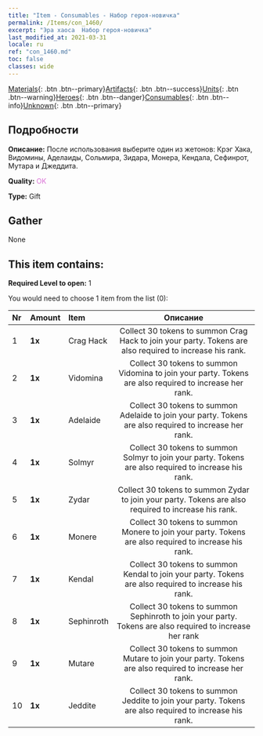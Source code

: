 ```yaml
---
title: "Item - Consumables - Набор героя-новичка"
permalink: /Items/con_1460/
excerpt: "Эра хаоса  Набор героя-новичка"
last_modified_at: 2021-03-31
locale: ru
ref: "con_1460.md"
toc: false
classes: wide
---
```

 [Materials](/ru/Items/){: .btn .btn--primary}[Artifacts](/ru/Items/Artifacts/){: .btn .btn--success}[Units](/ru/Items/Units/){: .btn .btn--warning}[Heroes](/ru/Items/Heroes/){: .btn .btn--danger}[Consumables](/ru/Items/Consumables/){: .btn .btn--info}[Unknown](/ru/Items/Unknown/){: .btn .btn--primary}

## Подробности
 **Описание:** После использования выберите один из жетонов: Крэг Хака, Видомины, Аделаиды, Сольмира, Зидара, Монера, Кендала, Сефинрот, Мутара и Джеддита.

 **Quality:** <span style="color: #DA70D6">OK</span>

 **Type:** Gift

## Gather

  None

## This item contains:

 **Required Level to open:** 1

 You would need to choose 1 item from the list (0):

  | Nr | Amount |     Item    | Описание |
  |:---|:-------|:------------|:-----------:|
  | 1 |  **1x** | Crag Hack | Collect 30 tokens to summon Crag Hack to join your party. Tokens are also required to increase his rank.  | 
  | 2 |  **1x** | Vidomina | Collect 30 tokens to summon Vidomina to join your party. Tokens are also required to increase her rank.  | 
  | 3 |  **1x** | Adelaide | Collect 30 tokens to summon Adelaide to join your party. Tokens are also required to increase her rank.  | 
  | 4 |  **1x** | Solmyr | Collect 30 tokens to summon Solmyr to join your party. Tokens are also required to increase his rank.  | 
  | 5 |  **1x** | Zydar | Collect 30 tokens to summon Zydar to join your party. Tokens are also required to increase his rank.  | 
  | 6 |  **1x** | Monere | Collect 30 tokens to summon Monere to join your party. Tokens are also required to increase his rank.  | 
  | 7 |  **1x** | Kendal | Collect 30 tokens to summon Kendal to join your party. Tokens are also required to increase his rank.  | 
  | 8 |  **1x** | Sephinroth | Collect 30 tokens to summon Sephinroth to join your party. Tokens are also required to increase her rank  | 
  | 9 |  **1x** | Mutare | Collect 30 tokens to summon Mutare to join your party. Tokens are also required to increase her rank.  | 
  | 10 |  **1x** | Jeddite | Collect 30 tokens to summon Jeddite to join your party. Tokens are also required to increase his rank.  | 
